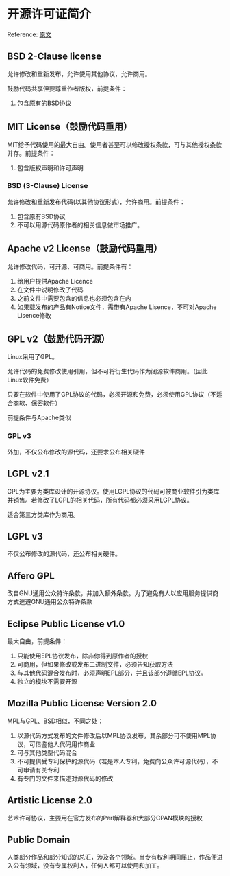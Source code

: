 # 开源许可证简介

Reference: [原文][1]

## BSD 2-Clause license

允许修改和重新发布，允许使用其他协议，允许商用。

鼓励代码共享但要尊重作者版权，前提条件：

1. 包含原有的BSD协议

## MIT License（鼓励代码重用）

MIT给予代码使用的最大自由。使用者甚至可以修改授权条款，可与其他授权条款并存。前提条件：

1. 包含版权声明和许可声明

### BSD (3-Clause) License
允许修改和重新发布代码(以其他协议形式)，允许商用。前提条件：

1. 包含原有BSD协议
2. 不可以用源代码原作者的相关信息做市场推广。

## Apache v2 License（鼓励代码重用）

允许修改代码，可开源、可商用。前提条件有：

1. 给用户提供Apache Licence
2. 在文件中说明修改了代码
3. 之前文件中需要包含的信息也必须包含在内
4. 如果载发布的产品有Notice文件，需带有Apache Lisence，不可对Apache Lisence修改

## GPL v2（鼓励代码开源）

Linux采用了GPL。

允许代码的免费修改使用引用，但不可将衍生代码作为闭源软件商用。（因此Linux软件免费）

只要在软件中使用了GPL协议的代码，必须开源和免费，必须使用GPL协议（不适合商软、保密软件）

前提条件与Apache类似

### GPL v3

外加，不仅公布修改的源代码，还要求公布相关硬件


## LGPL v2.1

GPL为主要为类库设计的开源协议。使用LGPL协议的代码可被商业软件引为类库并销售。若修改了LGPL的相关代码，所有代码都必须采用LGPL协议。

适合第三方类库作为商用。

## LGPL v3

不仅公布修改的源代码，还公布相关硬件。

## Affero GPL

改自GNU通用公众特许条款，并加入额外条款。为了避免有人以应用服务提供商方式逃避GNU通用公众特许条款


## Eclipse Public License v1.0

最大自由，前提条件：

1. 只能使用EPL协议发布，除非你得到原作者的授权
2. 可商用，但如果修改或发布二进制文件，必须告知获取方法
3. 与其他代码混合发布时，必须声明EPL部分，并且该部分遵循EPL协议。
4. 独立的模块不需要开源

## Mozilla Public License Version 2.0

MPL与GPL、BSD相似，不同之处：

1. 以源代码方式发布的文件修改后以MPL协议发布，其余部分可不使用MPL协议，可借鉴他人代码用作商业
2. 可与其他类型代码混合
3. 不可提供受专利保护的源代码（若是本人专利，免费向公众许可源代码），不可申请有关专利
4. 有专门的文件来描述对源代码的修改

## Artistic License 2.0

艺术许可协议，主要用在官方发布的Perl解释器和大部分CPAN模块的授权

## Public Domain

人类部分作品和部分知识的总汇，涉及各个领域。当专有权利期间届止，作品便进入公有领域，没有专属权利人，任何人都可以使用和加工。

  [1]: https://gitee.com/oschina/git-osc/wikis/pages?title=License&parent=
